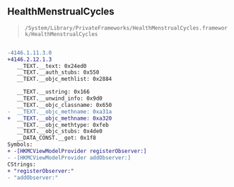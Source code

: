 ## HealthMenstrualCycles

> `/System/Library/PrivateFrameworks/HealthMenstrualCycles.framework/HealthMenstrualCycles`

```diff

-4146.1.11.3.0
+4146.2.12.1.3
   __TEXT.__text: 0x24ed0
   __TEXT.__auth_stubs: 0x550
   __TEXT.__objc_methlist: 0x2884

   __TEXT.__ustring: 0x166
   __TEXT.__unwind_info: 0x9d0
   __TEXT.__objc_classname: 0x650
-  __TEXT.__objc_methname: 0xa31a
+  __TEXT.__objc_methname: 0xa320
   __TEXT.__objc_methtype: 0xfeb
   __TEXT.__objc_stubs: 0x4de0
   __DATA_CONST.__got: 0x1f8
Symbols:
+ -[HKMCViewModelProvider registerObserver:]
- -[HKMCViewModelProvider addObserver:]
CStrings:
+ "registerObserver:"
- "addObserver:"

```
